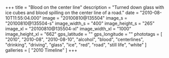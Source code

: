 +++
title = "Blood on the center line"
description = "Turned down glass with ice cubes and blood spilling on the center line of a road."
date = "2010-08-10T11:55:04.000"
image = "20100810@135504"
image_s = "20100810@135504-s"
image_width_s = "400"
image_height_s = "265"
image_xl = "20100810@135504-xl"
image_width_xl = "1000"
image_height_xl = "662"
gps_latitude = ""
gps_longitude = ""
phototags = [ "2010", "2010-08", "2010-08-10", "alcohol", "blood", "centerlines", "drinking", "driving", "glass", "ice", "red", "road", "still life", "white" ]
galleries = [ "2010 Timeline" ]
+++
